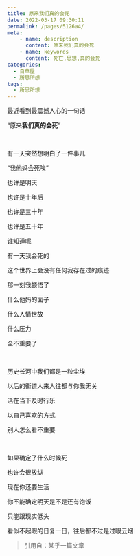 ```yaml
---
title: 原来我们真的会死
date: 2022-03-17 09:30:11
permalink: /pages/5126a4/
meta:
    - name: description
      content: 原来我们真的会死
    - name: keywords
      content: 死亡,思想,真的会死
categories:
  - 百草屋
  - 所思所想
tags:
  - 所思所想
---
```

最近看到最震撼人心的一句话

“原来**我们真的会死**”

<br/>

有一天突然想明白了一件事儿

“我他妈会死唉”

也许是明天

也许是十年后

也许是三十年

也许是五十年

谁知道呢

有一天我会死的

这个世界上会没有任何我存在过的痕迹

那一刻我顿悟了

什么他妈的面子

什么人情世故

什么压力

全不重要了

<br/>

历史长河中我们都是一粒尘埃

以后的街道人来人往都与你我无关

活在当下及时行乐

以自己喜欢的方式

别人怎么看不重要

<br/>

如果确定了什么时候死

也许会很放纵

现在你还要生活

你不能确定明天是不是还有饱饭

只能跟现实低头

看似不起眼的日复一日，往后都不过是过眼云烟

> 引用自：某乎一篇文章


